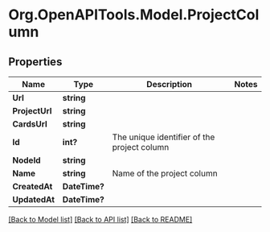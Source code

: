 # Org.OpenAPITools.Model.ProjectColumn

## Properties

Name | Type | Description | Notes
------------ | ------------- | ------------- | -------------
**Url** | **string** |  | 
**ProjectUrl** | **string** |  | 
**CardsUrl** | **string** |  | 
**Id** | **int?** | The unique identifier of the project column | 
**NodeId** | **string** |  | 
**Name** | **string** | Name of the project column | 
**CreatedAt** | **DateTime?** |  | 
**UpdatedAt** | **DateTime?** |  | 

[[Back to Model list]](../README.md#documentation-for-models) [[Back to API list]](../README.md#documentation-for-api-endpoints) [[Back to README]](../README.md)

